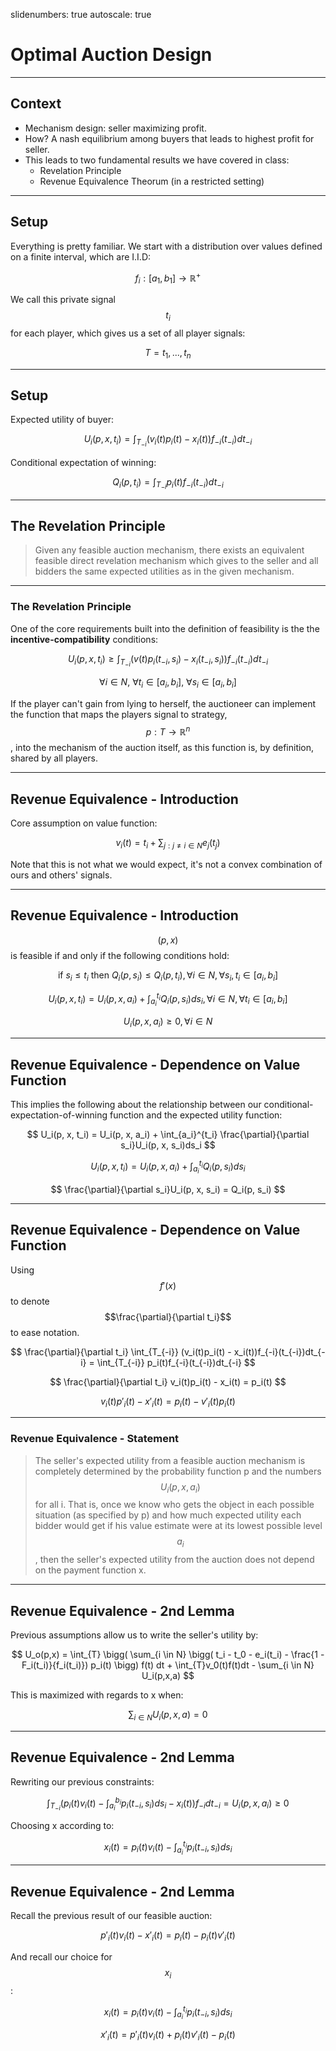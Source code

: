 slidenumbers: true
autoscale: true

# Optimal Auction Design

---

## Context

* Mechanism design: seller maximizing profit.
* How? A nash equilibrium among buyers that leads to highest profit for seller.
* This leads to two fundamental results we have covered in class:
  * Revelation Principle
  * Revenue Equivalence Theorum (in a restricted setting)

---

## Setup

Everything is pretty familiar. We start with a distribution over values defined on a finite interval, which are I.I.D:

$$
f_i : [a_1, b_1] \rightarrow \mathbb{R}^+
$$

We call this private signal $$t_i$$ for each player, which gives us a set of all player signals:

$$
T = t_1,...,t_n
$$

---


## Setup

Expected utility of buyer:

$$
U_i(p, x, t_i) = \int_{T_{-i}} (v_i(t)p_i(t) - x_i(t))f_{-i}(t_{-i})dt_{-i}
$$

Conditional expectation of winning:

$$
Q_i(p, t_i) = \int_{T_{-i}} p_i(t)f_{-i}(t_{-i})dt_{-i}
$$

---


## The Revelation Principle

> Given any feasible auction mechanism, there exists an equivalent feasible direct revelation mechanism which gives to the seller and all bidders the same expected utilities as in the given mechanism.

---

### The Revelation Principle

One of the core requirements built into the definition of feasibility is the the __incentive-compatibility__ conditions:

$$
U_i(p,x,t_i) \geq \int_{T_{-i}} (v(t)p_i(t_{-i},s_i) - x_i(t_{-i}, s_i)) f_{-i}(t_{-i}) dt_{-i}
$$

$$
\forall{i} \in N, \ \forall{t_i} \in [a_i, b_i], \ \forall{s_i} \in [a_i, b_i]
$$

If the player can't gain from lying to herself, the auctioneer can implement the function that maps the players signal to strategy, $$ p: T \rightarrow \mathbb{R}^n $$, into the mechanism of the auction itself, as this function is, by definition, shared by all players.

---

## Revenue Equivalence - Introduction

Core assumption on value function:

$$
v_i(t) = t_i + \sum_{j: j \neq i \in N} e_j(t_j)
$$

Note that this is not what we would expect, it's not a convex combination of ours and others' signals.

---


## Revenue Equivalence - Introduction

$$(p,x)$$ is feasible if and only if the following conditions hold:

$$
\text{if } s_i \leq t_i \text{ then  } Q_i(p, s_i) \leq Q_i(p, t_i), \forall{i} \in N, \forall{s_i, t_i} \in [a_i, b_i]
$$

$$
U_i(p, x, t_i) = U_i(p, x, a_i) + \int_{a_i}^{t_i} Q_i(p, s_i)ds_i, \forall{i} \in N, \forall{t_i} \in [a_i, b_i]
$$

$$
U_i(p,x,a_i) \geq 0, \forall{i} \in N
$$

---

## Revenue Equivalence - Dependence on Value Function

This implies the following about the relationship between our conditional-expectation-of-winning function and the expected utility function:

$$
U_i(p, x, t_i) = U_i(p, x, a_i) + \int_{a_i}^{t_i} \frac{\partial}{\partial s_i}U_i(p, x, s_i)ds_i
$$

$$
U_i(p, x, t_i) = U_i(p, x, a_i) + \int_{a_i}^{t_i} Q_i(p, s_i)ds_i
$$

$$
\frac{\partial}{\partial s_i}U_i(p, x, s_i) = Q_i(p, s_i)
$$

---

## Revenue Equivalence - Dependence on Value Function

Using $$f'(x)$$ to denote $$\frac{\partial}{\partial t_i}$$ to ease notation.

$$
\frac{\partial}{\partial t_i} \int_{T_{-i}} (v_i(t)p_i(t) - x_i(t))f_{-i}(t_{-i})dt_{-i} = \int_{T_{-i}} p_i(t)f_{-i}(t_{-i})dt_{-i}
$$

$$
\frac{\partial}{\partial t_i} v_i(t)p_i(t) - x_i(t) = p_i(t)
$$

$$
v_i(t)p'_i(t) - x'_i(t) = p_i(t) - v'_i(t)p_i(t)
$$

---

### Revenue Equivalence - Statement

> The seller's expected utility from a feasible auction mechanism is completely determined by the probability function p and the numbers $$U_i(p, x, a_i)$$ for all i. That is, once we know who gets the object in each possible situation (as specified by p) and how much expected utility each bidder would get if his value estimate were at its lowest possible level $$a_i$$, then the seller's expected utility from the auction does not depend on the payment function x.

---

## Revenue Equivalence - 2nd Lemma

Previous assumptions allow us to write the seller's utility by:

$$
U_o(p,x) = \int_{T} \bigg( \sum_{i \in N} \bigg( t_i - t_0 - e_i(t_i) - \frac{1 - F_i(t_i)}{f_i(t_i)}) p_i(t) \bigg) f(t) dt + \int_{T}v_0(t)f(t)dt - \sum_{i \in N} U_i(p,x,a)
$$

This is maximized with regards to x when:

$$
\sum_{i \in N} U_i(p,x,a) = 0
$$


---

## Revenue Equivalence - 2nd Lemma

Rewriting our previous constraints:

$$
\int_{T_{-i}} \bigg( p_i(t)v_i(t) - \int_{a_i}^{b_i} p_i(t_{-i}, s_i)ds_i - x_i(t) \bigg) f_{-i} dt_{-i} = U_i(p,x,a_i) \geq 0
$$

Choosing x according to:

$$
x_i(t) = p_i(t)v_i(t) - \int_{a_i}^{t_i} p_i(t_{-i}, s_i)ds_i
$$

---

## Revenue Equivalence - 2nd Lemma

Recall the previous result of our feasible auction:

$$
p'_i(t)v_i(t) - x'_i(t) = p_i(t) - p_i(t)v'_i(t)
$$

And recall our choice for $$x_i$$:

$$
x_i(t) = p_i(t)v_i(t) - \int_{a_i}^{t_i} p_i(t_{-i}, s_i)ds_i
$$

$$
x'_i(t) = p'_i(t)v_i(t) + p_i(t)v'_i(t) - p_i(t)
$$
